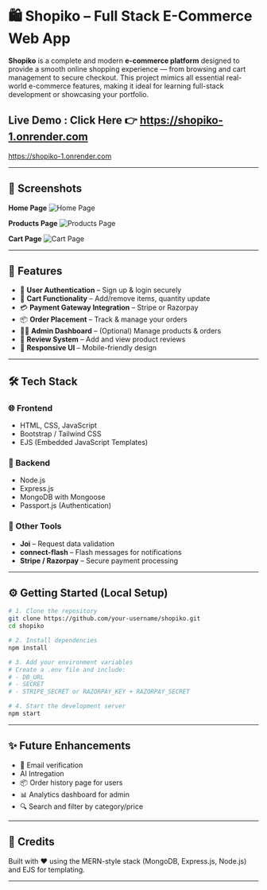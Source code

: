 
# 🛍️ **Shopiko** – Full Stack E-Commerce Web App

**Shopiko** is a complete and modern **e-commerce platform** designed to provide a smooth online shopping experience — from browsing and cart management to secure checkout. This project mimics all essential real-world e-commerce features, making it ideal for learning full-stack development or showcasing your portfolio.


## Live Demo : Click Here 👉 https://shopiko-1.onrender.com
https://shopiko-1.onrender.com


---


## 📸 Screenshots

**Home Page**
![Home Page](https://github.com/user-attachments/assets/ad6f0a40-c957-44cf-a486-18de548f03b4)

**Products Page**
![Products Page](https://github.com/user-attachments/assets/c44215da-0ecc-4050-83b4-ef71d2912ebd)

**Cart Page**
![Cart Page](https://github.com/user-attachments/assets/789dc700-b421-41cb-baa0-f68bc10e5766)

---

## 🚀 Features

* 🔐 **User Authentication** – Sign up & login securely
* 🛒 **Cart Functionality** – Add/remove items, quantity update
* 💳 **Payment Gateway Integration** – Stripe or Razorpay
* 📦 **Order Placement** – Track & manage your orders
* 🧑‍💼 **Admin Dashboard** – (Optional) Manage products & orders
* 🧾 **Review System** – Add and view product reviews
* 📱 **Responsive UI** – Mobile-friendly design

---

## 🛠️ Tech Stack

### 🌐 Frontend

* HTML, CSS, JavaScript
* Bootstrap / Tailwind CSS
* EJS (Embedded JavaScript Templates)

### 🧠 Backend

* Node.js
* Express.js
* MongoDB with Mongoose
* Passport.js (Authentication)

### 🧰 Other Tools

* **Joi** – Request data validation
* **connect-flash** – Flash messages for notifications
* **Stripe / Razorpay** – Secure payment processing

---

## ⚙️ Getting Started (Local Setup)

```bash
# 1. Clone the repository
git clone https://github.com/your-username/shopiko.git
cd shopiko

# 2. Install dependencies
npm install

# 3. Add your environment variables
# Create a .env file and include:
# - DB_URL
# - SECRET
# - STRIPE_SECRET or RAZORPAY_KEY + RAZORPAY_SECRET

# 4. Start the development server
npm start
```
---

## ✨ Future Enhancements

* 📧 Email verification
* AI Intregation
* 📦 Order history page for users
* 📊 Analytics dashboard for admin
* 🔍 Search and filter by category/price

---

## 📣 Credits

Built with ❤️ using the MERN-style stack (MongoDB, Express.js, Node.js) and EJS for templating.

---
